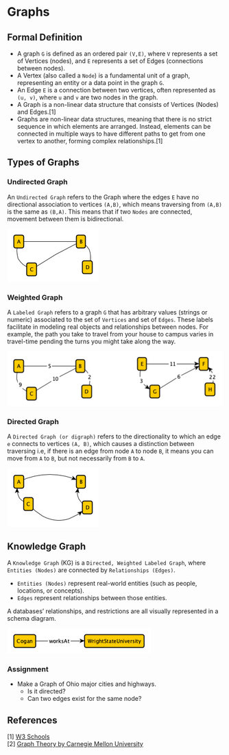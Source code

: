 # Graphs

##  Formal Definition 
* A graph `G` is defined as an ordered pair `(V,E)`, where `V` represents a set of Vertices (nodes), and `E` represents a set of Edges (connections between nodes).
* A Vertex (also called a `Node`) is a fundamental unit of a graph, representing an entity or a data point in the graph `G`.
* An Edge `E` is a connection between two vertices, often represented as `(u, v)`, where `u` and `v` are two nodes in the graph.
* A Graph is a non-linear data structure that consists of Vertices (Nodes) and Edges.[1]
* Graphs are non-linear data structures, meaning that there is no strict sequence in which elements are arranged. Instead, elements can be connected in multiple ways to have different paths to get from one vertex to another, forming complex relationships.[1]

## Types of Graphs

### Undirected Graph
An `Undirected Graph` refers to the Graph where the edges `E` have no directional association to vertices `(A,B)`, which means traversing from `(A,B)` is the same as `(B,A)`. This means that if two `Nodes` are connected, movement between them is bidirectional.

![Undirected Graph Example](../../pngs/undirected-graph.png)

### Weighted Graph
A `Labeled Graph` refers to a graph `G` that has arbitrary values (strings or numeric) associated to the set of `Vertices` and set of `Edges`. These labels facilitate in modeling real objects and relationships between nodes. For example, the path you take to travel from your house to campus varies in travel-time pending the turns you might take along the way. 

![Weighted Graph examples ( directed and undirected)](../../pngs/weighted-graph.png)

### Directed Graph

A `Directed Graph (or digraph)` refers to the directionality to which an edge `e` connects to vertices `(A, B)`, which causes a distinction between traversing i.e, if there is an edge from node `A` to node `B`, it means you can move from `A` to `B`, but not necessarily from `B` to `A`.

![Directed Graph Example](../../pngs/directed-graph.png)

## **Knowledge Graph**
A `Knowledge Graph` (KG) is a `Directed, Weighted Labeled Graph`, where `Entities (Nodes)` are connected by `Relationships (Edges)`.
* `Entities (Nodes)` represent real-world entities (such as people, locations, or concepts).
* `Edges` represent relationships between those entities.
  
A databases’ relationships, and restrictions are all visually represented in a schema diagram. 

![KG Example](../../pngs/KG-example.png)

### Assignment

- Make a Graph of Ohio major cities and highways. 
    -   Is it directed?
    - Can two edges exist for the same node?

## References
[1] [W3 Schools](https://www.w3schools.com/dsa/dsa_theory_graphs.php)  
[2] [Graph Theory by Carnegie Mellon University](https://www.andrew.cmu.edu/course/21-228/lec10.pdf)

